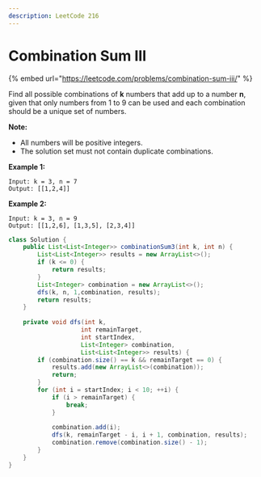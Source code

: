 ```yaml
---
description: LeetCode 216
---
```


# Combination Sum III

{% embed url="https://leetcode.com/problems/combination-sum-iii/" %}

Find all possible combinations of **k** numbers that add up to a number **n**, given that only numbers from 1 to 9 can be used and each combination should be a unique set of numbers.

**Note:**

* All numbers will be positive integers.
* The solution set must not contain duplicate combinations.

**Example 1:**

```
Input: k = 3, n = 7
Output: [[1,2,4]]
```

**Example 2:**

```
Input: k = 3, n = 9
Output: [[1,2,6], [1,3,5], [2,3,4]]
```

```java
class Solution {
    public List<List<Integer>> combinationSum3(int k, int n) {
        List<List<Integer>> results = new ArrayList<>();
        if (k <= 0) {
            return results;
        }
        List<Integer> combination = new ArrayList<>();
        dfs(k, n, 1,combination, results);
        return results;
    }
    
    private void dfs(int k,
                    int remainTarget,
                    int startIndex,
                    List<Integer> combination,
                    List<List<Integer>> results) {
        if (combination.size() == k && remainTarget == 0) {
            results.add(new ArrayList<>(combination));
            return;
        }
        for (int i = startIndex; i < 10; ++i) {
            if (i > remainTarget) {
                break;
            }
            
            combination.add(i);
            dfs(k, remainTarget - i, i + 1, combination, results);
            combination.remove(combination.size() - 1);
        }
    }
}
```
